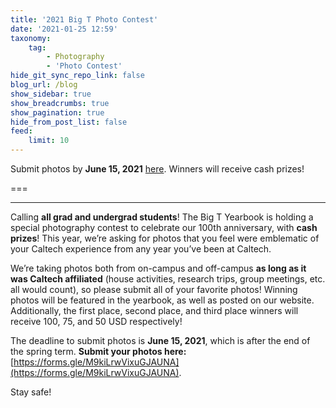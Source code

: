 ```yaml
---
title: '2021 Big T Photo Contest'
date: '2021-01-25 12:59'
taxonomy:
    tag:
        - Photography
        - 'Photo Contest'
hide_git_sync_repo_link: false
blog_url: /blog
show_sidebar: true
show_breadcrumbs: true
show_pagination: true
hide_from_post_list: false
feed:
    limit: 10
---
```


Submit photos by **June 15, 2021** [here](https://forms.gle/M9kiLrwVixuGJAUNA). Winners will receive cash prizes!

===
***
Calling **all grad and undergrad students**! The Big T Yearbook is holding a special photography contest to celebrate our 100th anniversary, with **cash prizes**! This year, we’re asking for photos that you feel were emblematic of your Caltech experience from any year you’ve been at Caltech.
 
We’re taking photos both from on-campus and off-campus **as long as it was Caltech affiliated** (house activities, research trips, group meetings, etc. all would count), so please submit all of your favorite photos! Winning photos will be featured in the yearbook, as well as posted on our website. Additionally, the first place, second place, and third place winners will receive 100, 75, and 50 USD respectively!
 
The deadline to submit photos is **June 15, 2021**, which is after the end of the spring term. **Submit your photos here:** [https://forms.gle/M9kiLrwVixuGJAUNA](https://forms.gle/M9kiLrwVixuGJAUNA).

Stay safe!
